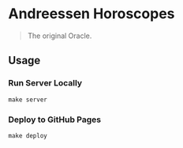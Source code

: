# Andreessen Horoscopes

> The original Oracle.

## Usage

### Run Server Locally

`make server`

### Deploy to GitHub Pages

`make deploy`
